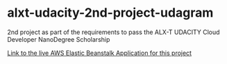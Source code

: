 # alxt-udacity-2nd-project-udagram
2nd project as part of the requirements to pass the ALX-T UDACITY Cloud Developer NanoDegree Scholarship

[Link to the live AWS Elastic Beanstalk Application for this project](http://chukwudi-udagram-proj.us-east-1.elasticbeanstalk.com/)

